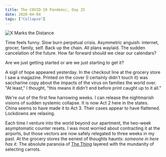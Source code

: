 ```yaml
---
title: The COVID-19 Pandemic, Day 25
date: 2020-04-04
tags: ["Collapse"]
---
```


![X Marks the Distance](/images/x-marks-the-distance.jpg)

Time feels funny. Slow burn perpetual crisis. Asymmetric anguish: internet, grocer, family, self. Back up the chain. All plans waylaid. The sudden cancelation of the future. How far forward should we clear our calendars?

<!--x-->

Are we just getting started or are we just starting to get it?

A sigil of hope appeared yesterday. In the checkout line at the grocery store I saw a magazine. Printed on the cover (I certainly didn't touch it) was saccharine copy about the impacts of the virus on families the world over. "At least," I thought, "this means it didn't end before print caught up to it all."

We're out of the first few harrowing weeks. I can release the nightmarish visions of sudden systemic collapse. It is now Act 2 here in the states. China seems to have made it to Act 3. Their cases appear to have flattened. Lockdowns are relaxing.

Each time I venture into the world beyond our apartment, the two-week asymptomatic counter resets. I was most worried about contracting it at the airports, but those vectors are now safely relegated to three weeks in my past. At the grocery stores the eeriest of thoughts haunts: _someone in here has it._ The absolute paranoia of [The Thing](https://en.wikipedia.org/wiki/The_Thing_%281982_film%29) layered with the mundanity of selecting carrots.
